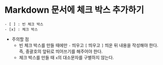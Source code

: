 # Markdown 문서에 체크 박스 추가하기

```
- [ ] : 빈 체크 박스
- [x] : 체크 박스
```

- 주의할 점
  - 빈 체크 박스를 만들 때에만 `-` 띄우고 `[` 띄우고 `]` 띄운 뒤 내용을 작성해야 한다. 즉, 중괄호의 앞뒤로 띄어쓰기를 해주어야 한다.
  - 체크 박스를 만들 때 `x`의 대소문자를 구별하지 않는다.

